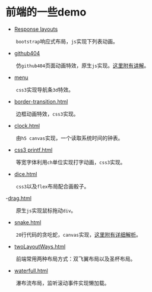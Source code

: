 # 前端的一些demo

- [Response layouts](https://github.com/kongchenglc/Demo/tree/master/Response%20layouts)   

&emsp;&emsp;`bootstrap`响应式布局，`js`实现下列表动画。    

- [github404](https://github.com/kongchenglc/Demo/tree/master/github404)

&emsp;&emsp;仿`github404`页面动画特效，原生`js`实现。[这里附有讲解](https://kongchenglc.github.io/blog/github40420170720/)。    

- [menu](https://github.com/kongchenglc/Demo/tree/master/menu)

&emsp;&emsp;`css3`实现导航条`3d`特效。  

- [border-transition.html](https://github.com/kongchenglc/Demo/blob/master/border-transition.html)

&emsp;&emsp;边框动画特效，`css3`实现。

- [clock.html](https://github.com/kongchenglc/Demo/blob/master/clock.html)

&emsp;&emsp;由`h5 canvas`实现，一个读取系统时间的钟表。

- [css3 printf.html](https://github.com/kongchenglc/Demo/blob/master/css3%20printf.html)

&emsp;&emsp;等宽字体利用`ch`单位实现打字动画，`css3`实现。

- [dice.html](https://github.com/kongchenglc/Demo/blob/master/dice.html)

&emsp;&emsp;`css3`以及`flex`布局配合画骰子。

-[drag.html](https://github.com/kongchenglc/Demo/blob/master/drag.html)

&emsp;&emsp;原生`js`实现鼠标拖动`div`。

- [snake.html](https://github.com/kongchenglc/Demo/blob/master/snake.html)

&emsp;&emsp;`20`行代码的贪吃蛇，`canvas`实现，[这里附有详细解析](https://kongchenglc.github.io/blog/%E8%B4%AA%E5%90%83%E8%9B%8720170613/)。

- [twoLayoutWays.html](https://github.com/kongchenglc/Demo/blob/master/twoLayoutWays.html)

&emsp;&emsp;前端常用两种布局方式：双飞翼布局以及圣杯布局。

- [waterfull.html](https://github.com/kongchenglc/Demo/blob/master/waterfull.html)

&emsp;&emsp;瀑布流布局，监听滚动事件实现懒加载。
